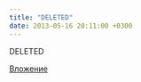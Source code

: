 ```yaml
---
title: "DELETED"
date: 2013-05-16 20:11:00 +0300
---
```


DELETED

[Вложение](https://vk.com/photo141266829_302116794)
